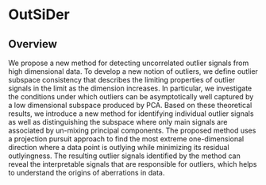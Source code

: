 # OutSiDer

## Overview

We propose a new method for detecting uncorrelated outlier signals from high dimensional data. To develop a new notion of outliers, we define outlier subspace consistency that describes the limiting properties of outlier signals in the limit as the dimension increases. In particular, we investigate the conditions under which outliers can be asymptotically well captured by a low dimensional subspace produced by PCA. Based on these theoretical results, we introduce a new method for identifying individual outlier signals as well as distinguishing the subspace where only main signals are associated by un-mixing principal components. The proposed method uses a projection pursuit approach to find the most extreme one-dimensional direction where a data point is outlying while minimizing its residual outlyingness. The resulting outlier signals identified by the method can reveal the interpretable signals that are responsible for outliers, which helps to understand the origins of aberrations in data.
